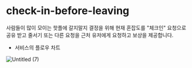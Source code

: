 # check-in-before-leaving
사람들이 많이 모이는 핫플에 갈지말지 결정을 위해 현재 혼잡도를 "체크인" 요청으로 공유 받고 줄서기 또는 다른 요청을 근처 유저에게 요청하고 보상을 제공합니다.

- 서비스의 플로우 차트
  
![Untitled (7)](https://github.com/user-attachments/assets/ecee7fed-8446-4fa5-9f9c-91d99911fec9)




